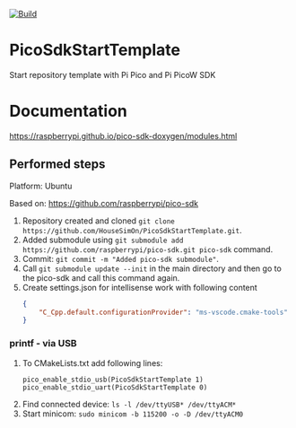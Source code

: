 [![Build](https://github.com/HouseSimOn/PicoSdkStartTemplate/actions/workflows/build_cmake.yml/badge.svg)](https://github.com/HouseSimOn/PicoSdkStartTemplate/actions/workflows/build_cmake.yml)

# PicoSdkStartTemplate
Start repository template with Pi Pico and Pi PicoW SDK

# Documentation
https://raspberrypi.github.io/pico-sdk-doxygen/modules.html

## Performed steps

Platform: Ubuntu

Based on: https://github.com/raspberrypi/pico-sdk

1. Repository created and cloned `git clone https://github.com/HouseSimOn/PicoSdkStartTemplate.git`.
2. Added submodule using `git submodule add https://github.com/raspberrypi/pico-sdk.git pico-sdk` command.
3. Commit: `git commit -m "Added pico-sdk submodule"`.
4. Call `git submodule update --init` in the main directory and then go to the pico-sdk and call this command again.
5. Create settings.json for intellisense work with following content
    ```json
    { 
        "C_Cpp.default.configurationProvider": "ms-vscode.cmake-tools" 
    } 
    ```

### printf - via USB
1. To CMakeLists.txt add following lines:
    ```
    pico_enable_stdio_usb(PicoSdkStartTemplate 1)
    pico_enable_stdio_uart(PicoSdkStartTemplate 0)
    ```
2. Find connected device: `ls -l /dev/ttyUSB* /dev/ttyACM*`
3. Start minicom: `sudo minicom -b 115200 -o -D /dev/ttyACM0` 

